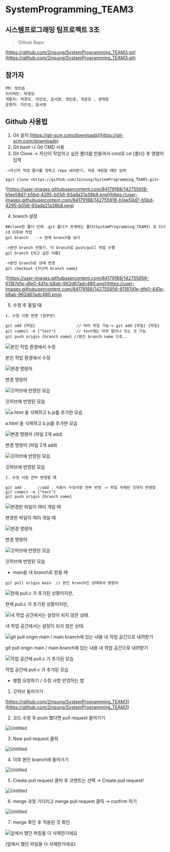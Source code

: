 # SystemProgramming_TEAM3

## 시스템프로그래밍 팀프로젝트 3조

> Github Repo
> 

[https://github.com/2insung/SystemProgramming_TEAM3.git](https://github.com/2insung/SystemProgramming_TEAM3.git)

## 참가자

```
PM: 정인준
아키텍트: 박경모
개발자: 박경모, 이인성, 윤서영, 정인준, 최준호 , 권혁원
운영자: 이인성, 윤서영

```

## Github 사용법

1. Git 설치 [https://git-scm.com/downloads](https://git-scm.com/downloads)
2. Git bash 나 Git CMD 사용
3. Git Clone -> 자신이 작업하고 싶은 폴더를 만들어서 cmd로 cd {폴더} 후 명령어 입력

```
->자신의 작업 폴더를 정하고 repo 내려받기, 처음 세팅할 때만 입력

$git clone <https://github.com/2insung/SystemProgramming_TEAM3.git>
```

![https://user-images.githubusercontent.com/84179188/142755918-b1ee59d7-b5bd-4295-b056-93ada21a38b8.png](https://user-images.githubusercontent.com/84179188/142755918-b1ee59d7-b5bd-4295-b056-93ada21a38b8.png)

4. branch 설정

```
##clone한 폴더 안에 .git 폴더가 존재하는 폴더(SystemProgramming_TEAM3) 로 다시 cd 이후에 작업
git branch   --> 현재 branch들 보기

->본인 branch 만들기. 이 branch로 push/pull 작업 수행
git branch {하고 싶은 이름}

->본인 branch로 상태 변경
git checkout {자신의 branch name}
```

![https://user-images.githubusercontent.com/84179188/142755956-61187d1e-dfe0-441e-b8ab-962d67adc480.png](https://user-images.githubusercontent.com/84179188/142755956-61187d1e-dfe0-441e-b8ab-962d67adc480.png)

5. 수정 후 올릴 때

```
1. 수정 사항 변경 (일부만)

git add {파일}                  // 여러 파일 가능-> git add {파일} {파일}
git commit -m {"text"}         // text에는 아무 말이나 쓰는 것 가능
git push origin {branch name} //본인 branch name 으로..
```

![본인 작업 환경에서 수정](https://user-images.githubusercontent.com/84179188/142756128-f82d0016-68da-4d83-9aac-d68f52327dc0.png)

본인 작업 환경에서 수정

![변경 명령어](https://user-images.githubusercontent.com/84179188/142756135-31233d07-742d-4793-aad0-c834491ce6ec.png)

변경 명령어

![깃허브에 반영된 모습](https://user-images.githubusercontent.com/84179188/142756122-b27bcbc5-c780-44c4-8217-7d4784a61876.png)

깃허브에 반영된 모습

![a.html 을 삭제하고 b.js를 추가한 모습](https://user-images.githubusercontent.com/84179188/142756198-415712c6-8da7-437d-8577-8d674360c7be.png)

a.html 을 삭제하고 b.js를 추가한 모습

![변경 명령어 (파일 2개 add)](https://user-images.githubusercontent.com/84179188/142756208-fafc505b-d81b-4410-8f32-51dd25520669.png)

변경 명령어 (파일 2개 add)

![깃허브에 반영된 모습](https://user-images.githubusercontent.com/84179188/142756182-e41c30c9-40a2-4108-ae0b-c0c146967e3e.png)

깃허브에 반영된 모습

```
2. 수정 사항 전부 변경할 때

git add .     //add . 사용시 수정사항 전부 반영 -> 파일 삭제된 것까지 반영함
git commit -m {"text"}
git push origin {branch name}
```

![변경한 파일이 여러 개일 때](https://user-images.githubusercontent.com/84179188/142756289-3b7e7d11-fe47-4030-8dd9-9aba71a2a503.png)

변경한 파일이 여러 개일 때

![변경 명령어](https://user-images.githubusercontent.com/84179188/142756296-0407d45c-47bd-4531-9aa6-838ee000c3f0.png)

변경 명령어

![깃허브에 반영된 모습](https://user-images.githubusercontent.com/84179188/142756278-72efa7dc-6c52-4278-be94-358686319736.png)

깃허브에 반영된 모습

- main을 내 branch로 받을 때

```
git pull origin main  // 본인 branch인 상태에서 명령어
```

![현재 pull.c 가 추가된 상황이지만,](https://user-images.githubusercontent.com/84179188/142757405-0272b227-618e-4797-bbe1-85343072f61b.png)

현재 pull.c 가 추가된 상황이지만,

![내 작업 공간에서는 설정이 되지 않은 상태.](https://user-images.githubusercontent.com/84179188/142757416-8ed73de1-9a9a-47c9-8f46-d81189dd2470.png)

내 작업 공간에서는 설정이 되지 않은 상태.

![git pull origin main / main branch에 있는 내용 내 작업 공간으로 내려받기](https://user-images.githubusercontent.com/84179188/142757443-409d2547-16f6-412b-b7df-4ccd2f289dcf.png)

git pull origin main / main branch에 있는 내용 내 작업 공간으로 내려받기

![작업 공간에 pull.c 가 추가된 모습](https://user-images.githubusercontent.com/84179188/142757452-1d4d3ddb-ab59-4ff1-b6aa-8c8c621a07eb.png)

작업 공간에 pull.c 가 추가된 모습

- 병합 요청하기 / 수정 사항 반영하는 법
1. 깃허브 들어가기

[https://github.com/2insung/SystemProgramming_TEAM3](https://github.com/2insung/SystemProgramming_TEAM3)

2. 코드 수정 후 push 했다면 pull request 들어가기

![Untitled](https://user-images.githubusercontent.com/84179188/142757464-3c7bc34c-8fce-4dda-ab5e-6e9f9caa486a.png)

3. New pull request 클릭 

![Untitled](https://user-images.githubusercontent.com/84179188/142757469-9ac4f614-f7af-4334-b109-88c8a48b6735.png)

4. 이후 본인 branch에 들어가기

![Untitled](https://user-images.githubusercontent.com/84179188/142757475-9f3bd5f4-8bfc-45f5-bcae-b46d21967295.png)

5. Create pull request 클릭 후 코멘트는 선택 →  Create pull request!

![Untitled](https://user-images.githubusercontent.com/84179188/142757488-b8d7d4fe-9fe5-4d29-a774-1439befc5905.png)

6. merge 과정 기다리고 merge pull request 클릭 → confirm 하기

![Untitled](https://user-images.githubusercontent.com/84179188/142757497-5ee01504-4266-4a24-8222-ace69fb5811c.png)

7. merge 확인 후 적용된 것 확인

![앞에서 했던 파일들 다 삭제한거에요](https://user-images.githubusercontent.com/84179188/142757504-1fcc3e53-73b3-4606-afa8-0bff9f5f20eb.png)

(앞에서 했던 파일들 다 삭제한거에요)
